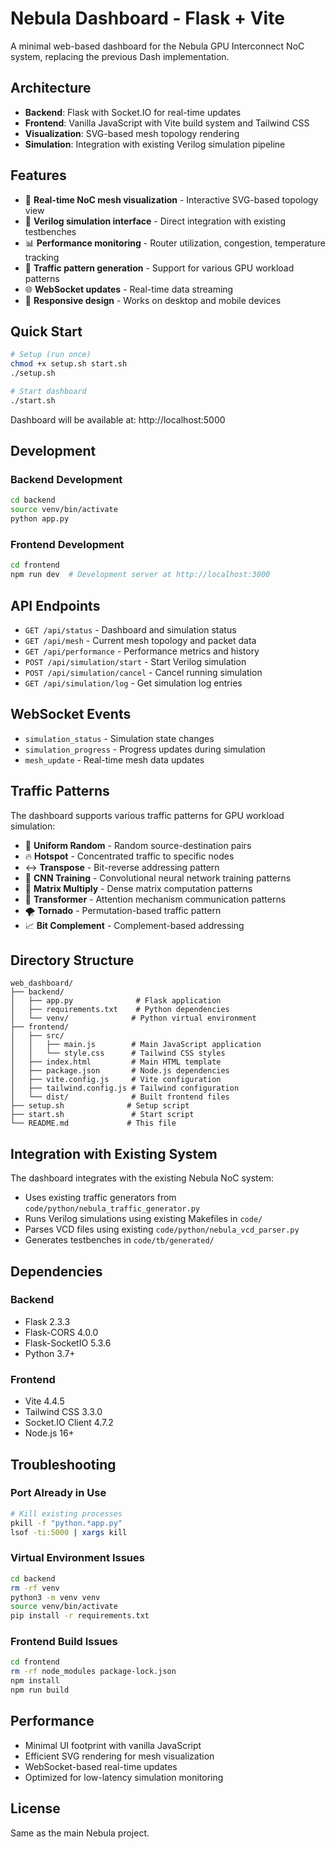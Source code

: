 # Nebula Dashboard - Flask + Vite

A minimal web-based dashboard for the Nebula GPU Interconnect NoC system, replacing the previous Dash implementation.

## Architecture

- **Backend**: Flask with Socket.IO for real-time updates
- **Frontend**: Vanilla JavaScript with Vite build system and Tailwind CSS
- **Visualization**: SVG-based mesh topology rendering
- **Simulation**: Integration with existing Verilog simulation pipeline

## Features

- 🚀 **Real-time NoC mesh visualization** - Interactive SVG-based topology view
- 🔧 **Verilog simulation interface** - Direct integration with existing testbenches
- 📊 **Performance monitoring** - Router utilization, congestion, temperature tracking
- 🎯 **Traffic pattern generation** - Support for various GPU workload patterns
- 🌐 **WebSocket updates** - Real-time data streaming
- 📱 **Responsive design** - Works on desktop and mobile devices

## Quick Start

```bash
# Setup (run once)
chmod +x setup.sh start.sh
./setup.sh

# Start dashboard
./start.sh
```

Dashboard will be available at: http://localhost:5000

## Development

### Backend Development
```bash
cd backend
source venv/bin/activate
python app.py
```

### Frontend Development
```bash
cd frontend
npm run dev  # Development server at http://localhost:3000
```

## API Endpoints

- `GET /api/status` - Dashboard and simulation status
- `GET /api/mesh` - Current mesh topology and packet data
- `GET /api/performance` - Performance metrics and history
- `POST /api/simulation/start` - Start Verilog simulation
- `POST /api/simulation/cancel` - Cancel running simulation
- `GET /api/simulation/log` - Get simulation log entries

## WebSocket Events

- `simulation_status` - Simulation state changes
- `simulation_progress` - Progress updates during simulation
- `mesh_update` - Real-time mesh data updates

## Traffic Patterns

The dashboard supports various traffic patterns for GPU workload simulation:

- 🎲 **Uniform Random** - Random source-destination pairs
- 🔥 **Hotspot** - Concentrated traffic to specific nodes
- ↔️ **Transpose** - Bit-reverse addressing pattern
- 🧠 **CNN Training** - Convolutional neural network training patterns
- 🔢 **Matrix Multiply** - Dense matrix computation patterns
- 🤖 **Transformer** - Attention mechanism communication patterns
- 🌪️ **Tornado** - Permutation-based traffic pattern
- 📈 **Bit Complement** - Complement-based addressing

## Directory Structure

```
web_dashboard/
├── backend/
│   ├── app.py              # Flask application
│   ├── requirements.txt    # Python dependencies
│   └── venv/              # Python virtual environment
├── frontend/
│   ├── src/
│   │   ├── main.js        # Main JavaScript application
│   │   └── style.css      # Tailwind CSS styles
│   ├── index.html         # Main HTML template
│   ├── package.json       # Node.js dependencies
│   ├── vite.config.js     # Vite configuration
│   ├── tailwind.config.js # Tailwind configuration
│   └── dist/              # Built frontend files
├── setup.sh              # Setup script
├── start.sh               # Start script
└── README.md             # This file
```

## Integration with Existing System

The dashboard integrates with the existing Nebula NoC system:

- Uses existing traffic generators from `code/python/nebula_traffic_generator.py`
- Runs Verilog simulations using existing Makefiles in `code/`
- Parses VCD files using existing `code/python/nebula_vcd_parser.py`
- Generates testbenches in `code/tb/generated/`

## Dependencies

### Backend
- Flask 2.3.3
- Flask-CORS 4.0.0
- Flask-SocketIO 5.3.6
- Python 3.7+

### Frontend
- Vite 4.4.5
- Tailwind CSS 3.3.0
- Socket.IO Client 4.7.2
- Node.js 16+

## Troubleshooting

### Port Already in Use
```bash
# Kill existing processes
pkill -f "python.*app.py"
lsof -ti:5000 | xargs kill
```

### Virtual Environment Issues
```bash
cd backend
rm -rf venv
python3 -m venv venv
source venv/bin/activate
pip install -r requirements.txt
```

### Frontend Build Issues
```bash
cd frontend
rm -rf node_modules package-lock.json
npm install
npm run build
```

## Performance

- Minimal UI footprint with vanilla JavaScript
- Efficient SVG rendering for mesh visualization
- WebSocket-based real-time updates
- Optimized for low-latency simulation monitoring

## License

Same as the main Nebula project.
